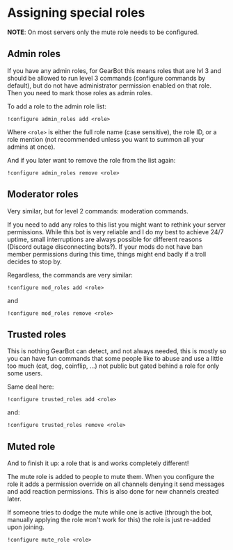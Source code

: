 # Assigning special roles
**NOTE**: On most servers only the mute role needs to be configured.

## Admin roles
If you have any admin roles, for GearBot this means roles that are lvl 3 and should be allowed to run level 3 commands (configure commands by default), but do not have administrator permission enabled on that role. Then you need to mark those roles as admin roles.

To add a role to the admin role list:
```
!configure admin_roles add <role>
```
Where ``<role>`` is either the full role name (case sensitive), the role ID, or a role mention (not recommended unless you want to summon all your admins at once).

And if you later want to remove the role from the list again:
```
!configure admin_roles remove <role>
```

## Moderator roles
Very similar, but for level 2 commands: moderation commands.

If you need to add any roles to this list you might want to rethink your server permissions. While this bot is very reliable and I do my best to achieve 24/7 uptime, small interruptions are always possible for different reasons (Discord outage disconnecting bots?). If your mods do not have ban member permissions during this time, things might end badly if a troll decides to stop by.

Regardless, the commands are very similar:
```
!configure mod_roles add <role>
```
and
```
!configure mod_roles remove <role>
```

## Trusted roles
This is nothing GearBot can detect, and not always needed, this is mostly so you can have fun commands that some people like to abuse and use a little too much (cat, dog, coinflip, ...) not public but gated behind a role for only some users.

Same deal here:
```
!configure trusted_roles add <role>
```
and:
```
!configure trusted_roles remove <role>
```

## Muted role
And to finish it up: a role that is and works completely different!

The mute role is added to people to mute them. When you configure the role it adds a permission override on all channels denying it send messages and add reaction permissions. This is also done for new channels created later. 

If someone tries to dodge the mute while one is active (through the bot, manually applying the role won't work for this) the role is just re-added upon joining.
```
!configure mute_role <role>
```
